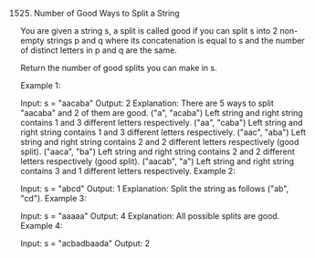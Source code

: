 1525. Number of Good Ways to Split a String
 
You are given a string s, a split is called good if you can split s into 2 non-empty strings p and q where its concatenation is equal to s and the number of distinct letters in p and q are the same.

Return the number of good splits you can make in s.

 

Example 1:

Input: s = "aacaba"
Output: 2
Explanation: There are 5 ways to split "aacaba" and 2 of them are good. 
("a", "acaba") Left string and right string contains 1 and 3 different letters respectively.
("aa", "caba") Left string and right string contains 1 and 3 different letters respectively.
("aac", "aba") Left string and right string contains 2 and 2 different letters respectively (good split).
("aaca", "ba") Left string and right string contains 2 and 2 different letters respectively (good split).
("aacab", "a") Left string and right string contains 3 and 1 different letters respectively.
Example 2:

Input: s = "abcd"
Output: 1
Explanation: Split the string as follows ("ab", "cd").
Example 3:

Input: s = "aaaaa"
Output: 4
Explanation: All possible splits are good.
Example 4:

Input: s = "acbadbaada"
Output: 2